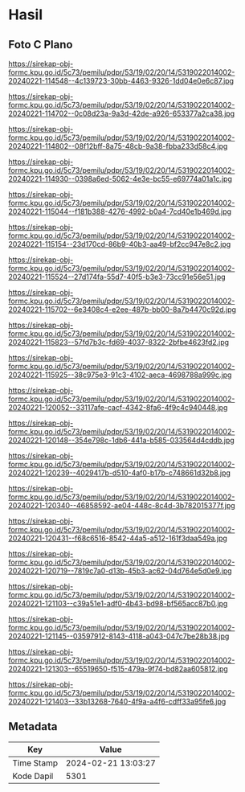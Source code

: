 # Hasil

## Foto C Plano

https://sirekap-obj-formc.kpu.go.id/5c73/pemilu/pdpr/53/19/02/20/14/5319022014002-20240221-114548--4c139723-30bb-4463-9326-1dd04e0e6c87.jpg

https://sirekap-obj-formc.kpu.go.id/5c73/pemilu/pdpr/53/19/02/20/14/5319022014002-20240221-114702--0c08d23a-9a3d-42de-a926-653377a2ca38.jpg

https://sirekap-obj-formc.kpu.go.id/5c73/pemilu/pdpr/53/19/02/20/14/5319022014002-20240221-114802--08f12bff-8a75-48cb-9a38-fbba233d58c4.jpg

https://sirekap-obj-formc.kpu.go.id/5c73/pemilu/pdpr/53/19/02/20/14/5319022014002-20240221-114930--0398a6ed-5062-4e3e-bc55-e69774a01a1c.jpg

https://sirekap-obj-formc.kpu.go.id/5c73/pemilu/pdpr/53/19/02/20/14/5319022014002-20240221-115044--f181b388-4276-4992-b0a4-7cd40e1b469d.jpg

https://sirekap-obj-formc.kpu.go.id/5c73/pemilu/pdpr/53/19/02/20/14/5319022014002-20240221-115154--23d170cd-86b9-40b3-aa49-bf2cc947e8c2.jpg

https://sirekap-obj-formc.kpu.go.id/5c73/pemilu/pdpr/53/19/02/20/14/5319022014002-20240221-115524--27d174fa-55d7-40f5-b3e3-73cc91e56e51.jpg

https://sirekap-obj-formc.kpu.go.id/5c73/pemilu/pdpr/53/19/02/20/14/5319022014002-20240221-115702--6e3408c4-e2ee-487b-bb00-8a7b4470c92d.jpg

https://sirekap-obj-formc.kpu.go.id/5c73/pemilu/pdpr/53/19/02/20/14/5319022014002-20240221-115823--57fd7b3c-fd69-4037-8322-2bfbe4623fd2.jpg

https://sirekap-obj-formc.kpu.go.id/5c73/pemilu/pdpr/53/19/02/20/14/5319022014002-20240221-115925--38c975e3-91c3-4102-aeca-4698788a999c.jpg

https://sirekap-obj-formc.kpu.go.id/5c73/pemilu/pdpr/53/19/02/20/14/5319022014002-20240221-120052--33117afe-cacf-4342-8fa6-4f9c4c940448.jpg

https://sirekap-obj-formc.kpu.go.id/5c73/pemilu/pdpr/53/19/02/20/14/5319022014002-20240221-120148--354e798c-1db6-441a-b585-033564d4cddb.jpg

https://sirekap-obj-formc.kpu.go.id/5c73/pemilu/pdpr/53/19/02/20/14/5319022014002-20240221-120239--4029417b-d510-4af0-b17b-c748661d32b8.jpg

https://sirekap-obj-formc.kpu.go.id/5c73/pemilu/pdpr/53/19/02/20/14/5319022014002-20240221-120340--46858592-ae04-448c-8c4d-3b782015377f.jpg

https://sirekap-obj-formc.kpu.go.id/5c73/pemilu/pdpr/53/19/02/20/14/5319022014002-20240221-120431--f68c6516-8542-44a5-a512-161f3daa549a.jpg

https://sirekap-obj-formc.kpu.go.id/5c73/pemilu/pdpr/53/19/02/20/14/5319022014002-20240221-120719--7819c7a0-d13b-45b3-ac62-04d764e5d0e9.jpg

https://sirekap-obj-formc.kpu.go.id/5c73/pemilu/pdpr/53/19/02/20/14/5319022014002-20240221-121103--c39a51e1-adf0-4b43-bd98-bf565acc87b0.jpg

https://sirekap-obj-formc.kpu.go.id/5c73/pemilu/pdpr/53/19/02/20/14/5319022014002-20240221-121145--03597912-8143-4118-a043-047c7be28b38.jpg

https://sirekap-obj-formc.kpu.go.id/5c73/pemilu/pdpr/53/19/02/20/14/5319022014002-20240221-121303--65519650-f515-479a-9f74-bd82aa605812.jpg

https://sirekap-obj-formc.kpu.go.id/5c73/pemilu/pdpr/53/19/02/20/14/5319022014002-20240221-121403--33b13268-7640-4f9a-a4f6-cdff33a95fe6.jpg


## Metadata

| Key        | Value               |
| ---------- | ------------------- |
| Time Stamp | 2024-02-21 13:03:27 |
| Kode Dapil | 5301                |



